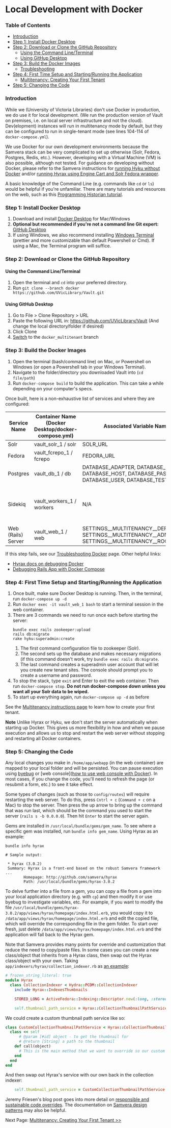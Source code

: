# Local Development with Docker

### Table of Contents
* [Introduction](#introduction)
* [Step 1: Install Docker Desktop](#step-1-install-docker-desktop)
* [Step 2: Download or Clone the GitHub Repository](#step-2-download-or-clone-the-github-repository)
  * [Using the Command Line/Terminal](#using-the-command-lineterminal)
  * [Using GitHup Desktop](#using-github-desktop)
* [Step 3: Build the Docker Images](#step-3-build-the-docker-images)
  * [Troubleshooting](#troubleshooting)
* [Step 4: First Time Setup and Starting/Running the Application](#step-4-first-time-setup-and-startingrunning-the-application)
  * [Multitenancy: Creating Your First Tenant](./Multitenancy.md)
* [Step 5: Changing the Code](#step-5-changing-the-code)

### Introduction

While we (University of Victoria Libraries) don't use Docker in production, 
we do use it for local development. (We run the production version of Vault on premises, i.e. on local server infrastructure and not the cloud). Dev(elopment) instances will run in multitenancy mode by default, but they can be configured to run in single-tenant mode (see lines 104-114 of `docker-compose.yml`). 

We use Docker for our own development environments because the Samvera stack can be very complicated to set up otherwise 
(Solr, Fedora, Postgres, Redis, etc.). However, developing with a Virtual Machine (VM) is also possible, although not tested. 
For guidance on developing without Docker, please refer to the Samvera instructions for [running Hyku without Docker](https://github.com/samvera/hyku#with-out-docker) and/or [running Hyrax using Engine Cart and Solr Fedora wrapper](https://github.com/samvera/hyrax/wiki/Development-setup-using-Engine-Cart-and-Solr---Fedora-wrapper).

A basic knowledge of the Command Line (e.g. commands like `cd` 
or `ls`) would be helpful if you're unfamiliar. There are many tutorials and resources on the web, such as this
[Programming Historian tutorial](https://programminghistorian.org/en/lessons/intro-to-bash).

### Step 1: Install Docker Desktop

1. Download and install [Docker Desktop](https://www.docker.com/products/docker-desktop/) for Mac/Windows
2. **Optional but recommended if you're not a command line Git expert:** [GitHub Desktop](https://desktop.github.com/)
3. If using Windows, we also recommend installing [Windows Terminal](https://apps.microsoft.com/store/detail/windows-terminal/9N0DX20HK701) (prettier and more customizable than default Powershell or Cmd). If using a Mac, the Terminal program will suffice.

### Step 2: Download or Clone the GitHub Repository

#### Using the Command Line/Terminal

1. Open the terminal and `cd` into your preferred directory.
2. Run `git clone --branch docker https://github.com/UVicLibrary/Vault.git`

#### Using GitHub Desktop

1. Go to File > Clone Repository > URL
2. Paste the following URL in: https://github.com/UVicLibrary/Vault (And change the local directory/folder if desired)
3. Click Clone
4. [Switch](https://docs.github.com/en/desktop/contributing-and-collaborating-using-github-desktop/making-changes-in-a-branch/managing-branches#switching-between-branches) to the `docker_multitenant` branch

### Step 3: Build the Docker Images

1. Open the terminal (bash/command line) on Mac, or Powershell on Windows (or open a Powershell tab in your 
Windows Terminal).
2. Navigate to the folder/directory you downloaded Vault into (`cd file/path`)
3. Run `docker-compose build` to build the application. This can take a while depending on your computer's specs.

Once built, here is a non-exhaustive list of services and where they are configured:

| Service Name | Container Name (Docker Desktop/docker-compose.yml) | Associated Variable Name(s) | Configured in | How/Where to Access in Browser |
|---|---|---|---|---|
| Solr | vault_solr_1 / solr | SOLR_URL | .env | localhost:8983 |
| Fedora | vault_fcrepo_1 / fcrepo | FEDORA_URL | .env | localhost:8080 |
| Postgres | vault_db_1 / db | DATABASE_ADAPTER, DATABASE_NAME, DATABASE_HOST, DATABASE_PASSWORD, DATABASE_USER, DATABASE_TEST_NAME | .env | N/A |
| Sidekiq | vault_workers_1 / workers | N/A | config/initializers/sidekiq.yml | [<tenant name>].localhost:3000/sidekiq (You need to creat a tenant and add [one or more lines](https://github.com/UVicLibrary/Vault/blob/main/config/routes.rb#L134) to `config/routes.rb` before you can see this) |
| Web (Rails) Server | vault_web_1 / web | SETTINGS__MULTITENANCY__DEFAULT_HOST, SETTINGS__MULTITENANCY__ADMIN_HOST, SETTINGS__MULTITENANCY__ROOT_HOST | docker-compose.yml | localhost:3000, or [<tenant name>].localhost:3000 |

If this step fails, see our [Troubleshooting Docker](./Troubleshooting.md) page. Other helpful links:
* [Hyrax docs on debugging Docker](https://github.com/samvera/hyrax/blob/main/CONTAINERS.md#debugging)
* [Debugging Rails App with Docker Compose](https://medium.com/gogox-technology/debugging-rails-app-with-docker-compose-39a3767962f4)

### Step 4: First Time Setup and Starting/Running the Application

1. Once built, make sure Docker Desktop is running. Then, in the terminal, run `docker-compose up -d`
2. Run `docker exec -it vault_web_1 bash` to start a terminal session in the web container.
3. There are 3 commands we need to run once each before starting the server: 
    ```
    bundle exec rails zookeeper:upload
    rails db:migrate
    rake hyku:superadmin:create
    ```
    1. The first command configuration file to zookeeper (Solr).
    2. The second sets up the database and makes necessary migrations (if this command doesn't work, try `bundle exec rails db:migrate`.
    3. The last command creates a superadmin user account that will let you create new tenant sites. The console should prompt you to create a username and password.
4. To stop the stack, type `exit` and Enter to exit the web container. Then run `docker-compose stop`. 
**Do not run docker-compose down unless you want all your Solr data to be wiped.**
5. To start up everything again, run `docker-compose up -d` as before

See the [Multitenancy instructions page](./Multitenancy.md) to learn how to create your first tenant.

**Note**
Unlike Hyrax or Hyku, we don't start the server automatically when starting up Docker. This gives us more 
flexibility in how and when we pause execution and allows us to stop and restart the web server without stopping and 
restarting all Docker containers.

### Step 5: Changing the Code

Any local changes you make in `/home/app/webapp` (in the web container) are mapped to your local folder and will be persisted. You 
can pause execution using [byebug](https://guides.rubyonrails.org/v5.1/debugging_rails_applications.html#debugging-with-the-byebug-gem) 
or [web console]([how to use web console with Docker](https://www.youtube.com/watch?v=XdWnDHjtNqM&t=197s)). 
In most cases, if you change the code, you'll need to refresh the page (or resubmit a form, etc.) to see it take effect.

Some types of changes (such as those to `config/routes`) will require restarting the web server. To do this, 
press `Cntrl + c` (`Command + c` on a Mac) to stop the server. Then press the up arrow to bring up the command that was 
run last, which should be the command you used to start the server (`rails s -b 0.0.0.0`). Then hit `Enter` to start 
the server again.

Gems are installed in `/usr/local/bundle/gems/gem_name`. To see where a specific gem was installed, run `bundle info gem_name`. 
Using Hyrax as an example:
```
bundle info hyrax

# Sample output:

 * hyrax (3.0.2)
 Summary: Hyrax is a front-end based on the robust Samvera framework ...
        Homepage: http://github.com/samvera/hyrax
        Path: /usr/local/bundle/gems/hyrax-3.0.2
```

To delve further into a file from a gem, you can copy a file from a gem into your local application directory (e.g. 
with `cp`) and then modify it or use byebug to investigate variables, etc. For example, if you want to modify the file 
`/usr/local/bundle/gems/hyrax-3.0.2/app/views/hyrax/homepage/index.html.erb`, you would copy it to 
`/data/app/views/hyrax/homepage/index.html.erb` and edit the copied file, which will override the corresponding file
in the gem folder. To start over fresh, just delete `/data/app/views/hyrax/homepage/index.html.erb` and the application 
will fall back to the Hyrax gem.

Note that Samvera provides many points for override and customization that reduce the need to copy/paste files. In some cases you can create a new class/object that inherits from a Hyrax class, then swap out the Hyrax 
class/object with your own. Taking `app/indexers/hyrax/collection_indexer.rb` as [an example](https://github.com/samvera/hyrax/blob/main/app/indexers/hyrax/collection_indexer.rb):

```ruby
# frozen_string_literal: true
module Hyrax
  class CollectionIndexer < Hydra::PCDM::CollectionIndexer
    include Hyrax::IndexesThumbnails

    STORED_LONG = ActiveFedora::Indexing::Descriptor.new(:long, :stored)

    self.thumbnail_path_service = Hyrax::CollectionThumbnailPathService
```

We could create a custom thumbnail path service like so:

```ruby
class CustomCollectionThumbnailPathService < Hyrax::CollectionThumbnailPathService
  class << self
      # @param [#id] object - to get the thumbnail for
      # @return [String] a path to the thumbnail
    def call(object)
      # This is the main method that we want to override so our custom code goes here...
    end
  end
end
```

And then swap out Hyrax's service with our own back in the collection indexer:

```ruby
    self.thumbnail_path_service = CustomCollectionThumbnailPathService
```

Jeremy Friesen's blog post goes into more detail on [responsible and sustainable code overrides](https://takeonrules.com/2023/03/26/responsible-and-sustainable-overrides-in-ruby-and-samvera-in-general/). 
The documentation on [Samvera design patterns](https://samvera.github.io/patterns-overview.html) may also be helpful.

Next Page: [Multitenancy: Creating Your First Tenant >>](./Multitenancy.md)
